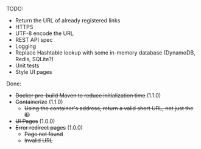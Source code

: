 TODO:

* Return the URL of already registered links
* HTTPS
* UTF-8 encode the URL
* REST API spec
* Logging
* Replace Hashtable lookup with some in-memory database (DynamoDB, Redis, SQLite?)
* Unit tests
* Style UI pages

Done:

* ~~Docker pre-build Maven to reduce initialization time~~ (1.1.0)
* ~~Containerize~~ (1.1.0)
  * ~~Using the container's address, return a valid short URL, not just the ID~~
* ~~UI Pages~~ (1.0.0)
* ~~Error redirect pages~~ (1.0.0)
  * ~~Page not found~~
  * ~~Invalid URL~~
